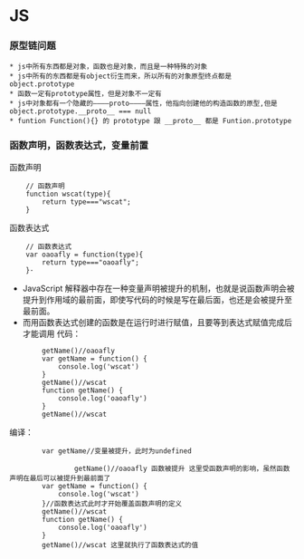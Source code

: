 # JS
### 原型链问题
```
* js中所有东西都是对象，函数也是对象，而且是一种特殊的对象
* js中所有的东西都是有object衍生而来，所以所有的对象原型终点都是 object.prototype
* 函数一定有prototype属性，但是对象不一定有
* js中对象都有一个隐藏的————proto————属性，他指向创建他的构造函数的原型,但是object.prototype.__proto__ === null
* funtion Function(){} 的 prototype 跟 __proto__ 都是 Funtion.prototype
```
### 函数声明，函数表达式，变量前置
函数声明
```
    // 函数声明
    function wscat(type){
        return type==="wscat";
    }
```
函数表达式
```
    // 函数表达式
    var oaoafly = function(type){
        return type==="oaoafly";
    }·
```
 - JavaScript 解释器中存在一种变量声明被提升的机制，也就是说函数声明会被提升到作用域的最前面，即使写代码的时候是写在最后面，也还是会被提升至最前面。
 - 而用函数表达式创建的函数是在运行时进行赋值，且要等到表达式赋值完成后才能调用
代码：
```
        getName()//oaoafly
        var getName = function() {
            console.log('wscat')
        }
        getName()//wscat
        function getName() {
            console.log('oaoafly')
        }
        getName()//wscat
```
编译：
```
        var getName//变量被提升，此时为undefined
                
                getName()//oaoafly 函数被提升 这里受函数声明的影响，虽然函数声明在最后可以被提升到最前面了
		var getName = function() {
			console.log('wscat')
		}//函数表达式此时才开始覆盖函数声明的定义
		getName()//wscat
		function getName() {
			console.log('oaoafly')
		}
		getName()//wscat 这里就执行了函数表达式的值
```

